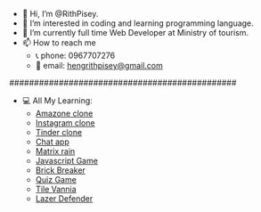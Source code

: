 - 👋 Hi, I’m @RithPisey.
- 👀 I’m interested in coding and learning programming language.
- 🌱 I’m currently full time Web Developer at Ministry of tourism.
- 📫 How to reach me 
     + 📞 phone: 0967707276
     + 📧 email: hengrithpisey@gmail.com







##############################################

- 💻 All My Learning:
     + [Amazone clone](https://clone-aab9d.web.app)
     + [Instagram clone](https://insta-clone-liart.vercel.app)
     + [Tinder clone](https://tinder-frontend-6dfcd.web.app)
     + [Chat app](https://react-fire-socket.web.app)
     + [Matrix rain](https://rithpisey.github.io/Javascript/Weird%20Rain/)
     + [Javascript Game](https://rithpisey.github.io/Javascript_Game_From_FreeCodeCamp/Final%20endless%20runner%20game%20with%20all%20the%20features/index.html)
     + [Brick Breaker](https://rithpisey.itch.io/breakbreaker?secret=FGT4EPPYudeX0qb8s70MU69bCqw)
     + [Quiz Game](https://rithpisey.itch.io/quizgame?secret=eLymlEjdh8vqo6JB6nBodLnBmw)
     + [Tile Vannia](http://rithpisey.itch.io/tilevania?secret=Q5H1mGI7SBO3lDsApWPR98eFblQ)
     + [Lazer Defender](https://rithpisey.itch.io/lazerdefender?secret=ApO9jDBTXhQd9Gk6gWBth5p4WM)
